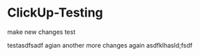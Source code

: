 # ClickUp-Testing
make new changes
test

testasdfsadf
agian
another
more changes
again
asdfklhasld;fsdf
